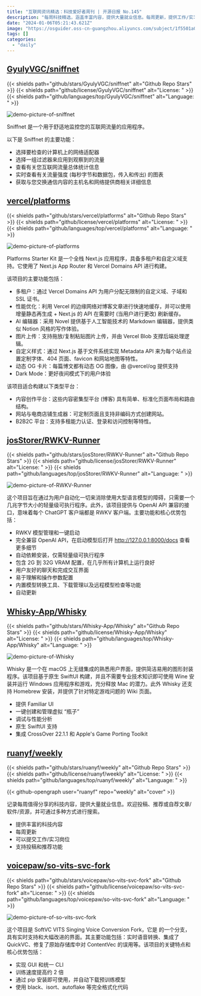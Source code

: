```yaml
---
title: "互联网资讯精选：科技爱好者周刊 | 开源日报 No.145"
description: "每周科技精选，涵盖丰富内容，提供大量就业信息。每周更新，提供工作/实习岗位，支持投稿和推荐。"
date: "2024-01-06T05:21:43.621Z"
image: "https://osguider.oss-cn-guangzhou.aliyuncs.com/subject/1f5501a020e8a46596b1e6ca60de74d2.png"
tags: []
categories:
  - "daily"
---
```


## [GyulyVGC/sniffnet](https://github.com/GyulyVGC/sniffnet)

{{< shields path="github/stars/GyulyVGC/sniffnet" alt="Github Repo Stars" >}} {{< shields path="github/license/GyulyVGC/sniffnet" alt="License: " >}} {{< shields path="github/languages/top/GyulyVGC/sniffnet" alt="Language: " >}}

![demo-picture-of-sniffnet](https://picgo-daily.oss-cn-guangzhou.aliyuncs.com/picgo-daily/2023/4f9b4ee05672a46e700358c02c258745.png)

Sniffnet 是一个用于舒适地监控您的互联网流量的应用程序。

以下是 Sniffnet 的主要功能：

- 选择要检查的计算机上的网络适配器
- 选择一组过滤器来应用到观察到的流量
- 查看有关您互联网流量总体统计信息
- 实时查看有关流量强度 (每秒字节和数据包，传入和传出) 的图表
- 获取与您交换通信内容的主机名和网络提供商相关详细信息
  
## [vercel/platforms](https://github.com/vercel/platforms)

{{< shields path="github/stars/vercel/platforms" alt="Github Repo Stars" >}} {{< shields path="github/license/vercel/platforms" alt="License: " >}} {{< shields path="github/languages/top/vercel/platforms" alt="Language: " >}}

![demo-picture-of-platforms](https://picgo-daily.oss-cn-guangzhou.aliyuncs.com/picgo-daily/2023/299cb83ba53055a7d3a937e86554a39f.png)

Platforms Starter Kit 是一个全栈 Next.js 应用程序，具备多租户和自定义域支持。它使用了 Next.js App Router 和 Vercel Domains API 进行构建。

该项目的主要功能包括：

- 多租户：通过 Vercel Domains API 为用户分配无限制的自定义域、子域和 SSL 证书。
- 性能优化：利用 Vercel 的边缘网络对博客文章进行快速地缓存，并可以使用增量静态再生成 + Next.js 的  API 在需要时 (当用户进行更改) 刷新缓存。
- AI 编辑器：采用 Novel 提供基于人工智能技术的 Markdown 编辑器，提供类似 Notion 风格的写作体验。
- 图片上传：支持拖放/复制粘贴图片上传，并由 Vercel Blob 支撑后端处理逻辑。
- 自定义样式：通过 Next.js 基于文件系统实现 Metadata API 来为每个站点设置定制字体、404 页面、favicon 和网站地图等特性。
- 动态 OG 卡片：每篇博文都有动态 OG 图像，由 @vercel/og 提供支持
- Dark Mode：更好夜间模式下的用户体验

该项目适合构建以下类型平台：

- 内容创作平台：这些内容密集型平台 (博客) 具有简单、标准化页面布局和路由结构。
- 网站与电商店铺生成器：可定制页面且支持非编码方式创建网站。
- B2B2C 平台：支持多租能力认证、登录和访问控制等特性。
  
## [josStorer/RWKV-Runner](https://github.com/josStorer/RWKV-Runner)

{{< shields path="github/stars/josStorer/RWKV-Runner" alt="Github Repo Stars" >}} {{< shields path="github/license/josStorer/RWKV-Runner" alt="License: " >}} {{< shields path="github/languages/top/josStorer/RWKV-Runner" alt="Language: " >}}

![demo-picture-of-RWKV-Runner](https://osguider.oss-cn-guangzhou.aliyuncs.com/subject/e0e7bd5c4f8daf980ff7c0f261bb3bbd.png)

这个项目旨在通过为用户自动化一切来消除使用大型语言模型的障碍，只需要一个几兆字节大小的轻量级可执行程序。此外，该项目提供与 OpenAI API 兼容的接口，意味着每个 ChatGPT 客户端都是 RWKV 客户端。主要功能和核心优势包括：

- RWKV 模型管理和一键启动
- 完全兼容 OpenAI API，在启动模型后打开 <http://127.0.0.1:8000/docs> 查看更多细节
- 自动依赖安装，仅需轻量级可执行程序
- 包含 2G 到 32G VRAM 配置，在几乎所有计算机上运行良好
- 用户友好的聊天和完成交互界面
- 易于理解和操作参数配置
- 内置模型转换工具、下载管理以及远程模型检查等功能  
- 自动更新
  
## [Whisky-App/Whisky](https://github.com/Whisky-App/Whisky)

{{< shields path="github/stars/Whisky-App/Whisky" alt="Github Repo Stars" >}} {{< shields path="github/license/Whisky-App/Whisky" alt="License: " >}} {{< shields path="github/languages/top/Whisky-App/Whisky" alt="Language: " >}}

![demo-picture-of-Whisky](https://picgo-daily.oss-cn-guangzhou.aliyuncs.com/picgo-daily/2023/cd3e1ab2f6f72057af42e3595b786ad0.png)

Whisky 是一个在 macOS 上无缝集成的熟悉用户界面，提供简洁易用的图形封装程序。该项目基于原生 SwiftUI 构建，并且不需要专业技术知识即可使用 Wine 安装并运行 Windows 应用程序和游戏，充分释放 Mac 的潜力。此外 Whisky 还支持 Homebrew 安装，并提供了针对特定游戏问题的 Wiki 页面。

- 提供 Familiar UI
- 一键创建和管理虚拟 “瓶子”
- 调试与性能分析
- 原生 SwiftUI 支持
- 集成 CrossOver 22.1.1 和 Apple's Game Porting Toolkit
  
## [ruanyf/weekly](https://github.com/ruanyf/weekly)

{{< shields path="github/stars/ruanyf/weekly" alt="Github Repo Stars" >}} {{< shields path="github/license/ruanyf/weekly" alt="License: " >}} {{< shields path="github/languages/top/ruanyf/weekly" alt="Language: " >}}

{{< github-opengraph user="ruanyf" repo="weekly" alt="cover" >}}

记录每周值得分享的科技内容，提供大量就业信息。欢迎投稿、推荐或自荐文章/软件/资源，并可通过多种方式进行搜索。

- 提供丰富的科技内容
- 每周更新
- 可以提交工作/实习岗位
- 支持投稿和推荐功能
  
## [voicepaw/so-vits-svc-fork](https://github.com/voicepaw/so-vits-svc-fork)

{{< shields path="github/stars/voicepaw/so-vits-svc-fork" alt="Github Repo Stars" >}} {{< shields path="github/license/voicepaw/so-vits-svc-fork" alt="License: " >}} {{< shields path="github/languages/top/voicepaw/so-vits-svc-fork" alt="Language: " >}}

![demo-picture-of-so-vits-svc-fork](https://osguider.oss-cn-guangzhou.aliyuncs.com/subject/908bcf374d19446ac7b25028408147cf.png)

这个项目是 SoftVC VITS Singing Voice Conversion Fork，它是  的一个分支，具有实时支持和大幅改进的界面。其主要功能包括：实时语音转换、集成了 QuickVC、修复了原始存储库中对 ContentVec 的误用等。该项目的关键特点和核心优势包括：

- 实现 GUI 和统一 CLI
- 训练速度提高约 2 倍
- 通过 pip 安装即可使用，并自动下载预训练模型
- 使用 black、isort、autoflake 等完全格式化代码
  
